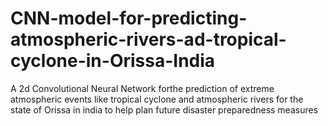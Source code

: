 # CNN-model-for-predicting-atmospheric-rivers-ad-tropical-cyclone-in-Orissa-India
A 2d Convolutional Neural Network forthe prediction of extreme atmospheric events like tropical cyclone and atmospheric rivers for the state of Orissa in india to help plan future disaster preparedness measures
